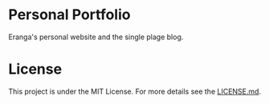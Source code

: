 # Personal Portfolio
Eranga's personal website and the single plage blog.

# License
This project is under the MIT License. For more details see the [LICENSE.md](./LICENSE).